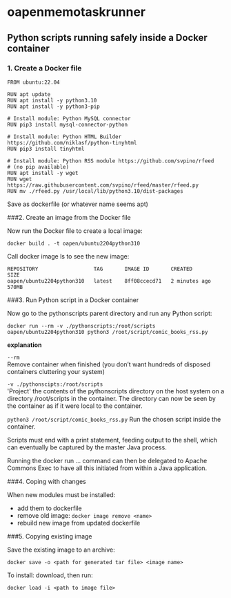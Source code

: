 # oapenmemotaskrunner
    
## Python scripts running safely inside a Docker container

### 1. Create a Docker file

    FROM ubuntu:22.04
    
    RUN apt update
    RUN apt install -y python3.10
    RUN apt install -y python3-pip
    
    # Install module: Python MySQL connector
    RUN pip3 install mysql-connector-python
    
    # Install module: Python HTML Builder https://github.com/niklasf/python-tinyhtml
    RUN pip3 install tinyhtml
    
    # Install module: Python RSS module https://github.com/svpino/rfeed
    # (no pip available)
    RUN apt install -y wget
    RUN wget https://raw.githubusercontent.com/svpino/rfeed/master/rfeed.py
    RUN mv ./rfeed.py /usr/local/lib/python3.10/dist-packages
    
Save as dockerfile (or whatever name seems apt) 

###2. Create an image from the Docker file

Now run the Docker file to create a local image:

    docker build . -t oapen/ubuntu2204python310 

Call docker image ls to see the new image:

    REPOSITORY                  TAG       IMAGE ID       CREATED          SIZE 
    oapen/ubuntu2204python310   latest    8ff08ccecd71   2 minutes ago   570MB

###3. Run Python script in a Docker container

Now go to the pythonscripts parent directory and run any Python script:

    docker run --rm -v ./pythonscripts:/root/scripts oapen/ubuntu2204python310 python3 /root/script/comic_books_rss.py

**explanation**

`--rm`  
Remove container when finished (you don’t want hundreds of disposed containers cluttering your system)

`-v ./pythonscipts:/root/scripts`   
'Project' the contents of the pythonscripts directory on the host system on a directory /root/scripts in the container. The directory can now be seen by the container as if it were local to the container.

`python3 /root/script/comic_books_rss.py`
Run the chosen script inside the container. 

Scripts must end with a print statement, feeding output to the shell, which can eventually be captured by the master Java process.

Running the docker run ... command can then be delegated to Apache Commons Exec to have all this initiated from within a Java application.

 
###4. Coping with changes

When new modules must be installed:

- add them to dockerfile
- remove old image: `docker image remove <name>`
- rebuild new image from updated dockerfile


###5. Copying existing image

Save the existing image to an archive:

    docker save -o <path for generated tar file> <image name>

To install: download, then run:

    docker load -i <path to image file>


